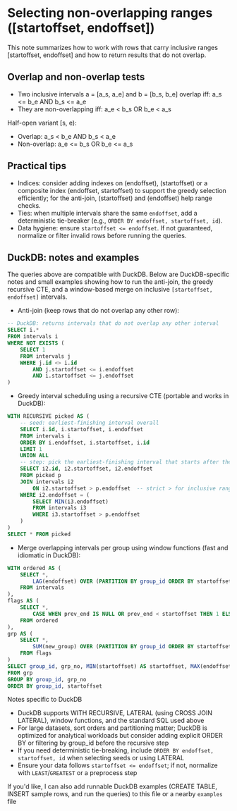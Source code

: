 # Selecting non-overlapping ranges ([startoffset, endoffset])

This note summarizes how to work with rows that carry inclusive ranges [startoffset, endoffset] and how to return results that do not overlap.

## Overlap and non-overlap tests

- Two inclusive intervals a = [a_s, a_e] and b = [b_s, b_e] overlap iff:
	a_s <= b_e AND b_s <= a_e
- They are non-overlapping iff:
	a_e < b_s OR b_e < a_s

Half-open variant [s, e):
- Overlap: a_s < b_e AND b_s < a_e
- Non-overlap: a_e <= b_s OR b_e <= a_s

## Practical tips

- Indices: consider adding indexes on (endoffset), (startoffset) or a composite index (endoffset, startoffset) to support the greedy selection efficiently; for the anti-join, (startoffset) and (endoffset) help range checks.
- Ties: when multiple intervals share the same `endoffset`, add a deterministic tie-breaker (e.g., `ORDER BY endoffset, startoffset, id`).
- Data hygiene: ensure `startoffset <= endoffset`. If not guaranteed, normalize or filter invalid rows before running the queries.

## DuckDB: notes and examples

The queries above are compatible with DuckDB. Below are DuckDB-specific notes and small examples showing how to run the anti-join, the greedy recursive CTE, and a window-based merge on inclusive `[startoffset, endoffset]` intervals.

- Anti-join (keep rows that do not overlap any other row):

```sql
-- DuckDB: returns intervals that do not overlap any other interval
SELECT i.*
FROM intervals i
WHERE NOT EXISTS (
	SELECT 1
	FROM intervals j
	WHERE j.id <> i.id
		AND j.startoffset <= i.endoffset
		AND i.startoffset <= j.endoffset
)
```

- Greedy interval scheduling using a recursive CTE (portable and works in DuckDB):

```sql
WITH RECURSIVE picked AS (
	-- seed: earliest-finishing interval overall
	SELECT i.id, i.startoffset, i.endoffset
	FROM intervals i
	ORDER BY i.endoffset, i.startoffset, i.id
	LIMIT 1
	UNION ALL
	-- step: pick the earliest-finishing interval that starts after the last finish
	SELECT i2.id, i2.startoffset, i2.endoffset
	FROM picked p
	JOIN intervals i2
		ON i2.startoffset > p.endoffset  -- strict > for inclusive ranges
	WHERE i2.endoffset = (
		SELECT MIN(i3.endoffset)
		FROM intervals i3
		WHERE i3.startoffset > p.endoffset
	)
)
SELECT * FROM picked
```

- Merge overlapping intervals per group using window functions (fast and idiomatic in DuckDB):

```sql
WITH ordered AS (
	SELECT *,
		LAG(endoffset) OVER (PARTITION BY group_id ORDER BY startoffset, endoffset) AS prev_end
	FROM intervals
),
flags AS (
	SELECT *,
		CASE WHEN prev_end IS NULL OR prev_end < startoffset THEN 1 ELSE 0 END AS new_group
	FROM ordered
),
grp AS (
	SELECT *,
		SUM(new_group) OVER (PARTITION BY group_id ORDER BY startoffset, endoffset ROWS BETWEEN UNBOUNDED PRECEDING AND CURRENT ROW) AS grp_no
	FROM flags
)
SELECT group_id, grp_no, MIN(startoffset) AS startoffset, MAX(endoffset) AS endoffset
FROM grp
GROUP BY group_id, grp_no
ORDER BY group_id, startoffset
```

Notes specific to DuckDB
- DuckDB supports WITH RECURSIVE, LATERAL (using CROSS JOIN LATERAL), window functions, and the standard SQL used above
- For large datasets, sort orders and partitioning matter; DuckDB is optimized for analytical workloads but consider adding explicit ORDER BY or filtering by group_id before the recursive step
- If you need deterministic tie-breaking, include `ORDER BY endoffset, startoffset, id` when selecting seeds or using LATERAL
- Ensure your data follows `startoffset <= endoffset`; if not, normalize with `LEAST`/`GREATEST` or a preprocess step

If you'd like, I can also add runnable DuckDB examples (CREATE TABLE, INSERT sample rows, and run the queries) to this file or a nearby `examples` file


